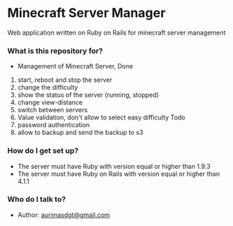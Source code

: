 # Minecraft Server Manager #

Web application written on Ruby on Rails for minecraft server management

### What is this repository for? ###

* Management of Minecraft Server, 
Done
1) start, reboot and stop the server
2) change the difficulty
3) show the status of the server (running, stopped)
4) change view-distance
5) switch between servers
6) Value validation, don't allow to select easy difficulty
Todo
1) password authentication
2) allow to backup and send the backup to s3


### How do I get set up? ###

* The server must have Ruby with version equal or higher than 1.9.3
* The server must have Ruby on Rails with version equal or higher than 4.1.1

### Who do I talk to? ###

* Author: aurimasdgt@gmail.com